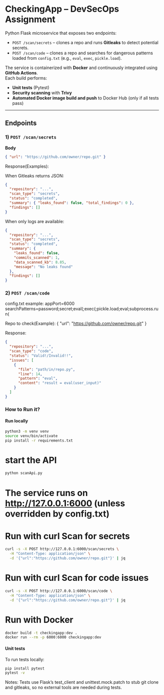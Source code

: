 # CheckingApp – DevSecOps Assignment

Python Flask microservice that exposes two endpoints:

- `POST /scan/secrets` – clones a repo and runs **Gitleaks** to detect potential secrets.  
- `POST /scan/code` – clones a repo and searches for dangerous patterns loaded from `config.txt`
  (e.g., `eval`, `exec`, `pickle.load`).

The service is containerized with **Docker** and continuously integrated using **GitHub Actions**.  
Each build performs:
- **Unit tests** (Pytest)
- **Security scanning** with **Trivy**
- **Automated Docker image build and push** to Docker Hub (only if all tests pass)
---

## Endpoints

### 1) `POST /scan/secrets`
**Body**
```json
{ "url": "https://github.com/owner/repo.git" }
```
Response(Examples):

When Gitleaks returns JSON:
```json
{
  "repository": "...",
  "scan_type": "secrets",
  "status": "completed",
  "summary": { "leaks_found": false, "total_findings": 0 },
  "findings": [] 
}
```
When only logs are available:
```json
{
  "repository": "...",
  "scan_type": "secrets",
  "status": "completed",
  "summary": {
    "leaks_found": false,
    "commits_scanned": 1,
    "data_scanned_kb": 8.85,
    "message": "No leaks found"
  },
  "findings": []
}
```

### 2) `POST /scan/code`

config.txt example:
appPort=6000
searchPatterns=password;secret;eval(;exec(;pickle.load;eval;subprocess.run(

Repo to check(Example): 
{ "url": "https://github.com/owner/repo.git" }

Response:
```json
{
  "repository": "...",
  "scan_type": "code",
  "status": "Valid!/Invalid!!",
  "issues": [
    {
      "file": "path/in/repo.py",
      "line": 14,
      "pattern": "eval",
      "content": "result = eval(user_input)"
    }
  ]
}
```

### How to Run it?

#### Run locally
```bash
python3 -m venv venv
source venv/bin/activate
pip install -r requirements.txt
```
# start the API
```bash
python scanApi.py
```
# The service runs on http://127.0.0.1:6000 (unless overridden by config.txt)

# Run with curl Scan for secrets
```bash
curl -s -X POST http://127.0.0.1:6000/scan/secrets \
  -H "Content-Type: application/json" \
  -d '{"url":"https://github.com/owner/repo.git"}' | jq
```

# Run with curl Scan for code issues
```bash
curl -s -X POST http://127.0.0.1:6000/scan/code \
  -H "Content-Type: application/json" \
  -d '{"url":"https://github.com/owner/repo.git"}' | jq
  ```

# Run with Docker
```bash
docker build -t checkingapp:dev .
docker run --rm -p 6000:6000 checkingapp:dev
```

#### Unit tests
To run tests locally:
```bash
pip install pytest
pytest -v
```

Notes:
Tests use Flask’s test_client and unittest.mock.patch to stub git clone and gitleaks, so no external tools are needed during tests.